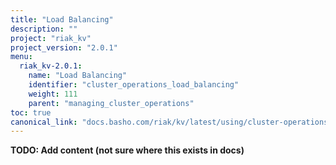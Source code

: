 ```yaml
---
title: "Load Balancing"
description: ""
project: "riak_kv"
project_version: "2.0.1"
menu:
  riak_kv-2.0.1:
    name: "Load Balancing"
    identifier: "cluster_operations_load_balancing"
    weight: 111
    parent: "managing_cluster_operations"
toc: true
canonical_link: "docs.basho.com/riak/kv/latest/using/cluster-operations/load-balancing.md"
---
```


**TODO: Add content (not sure where this exists in docs)**
